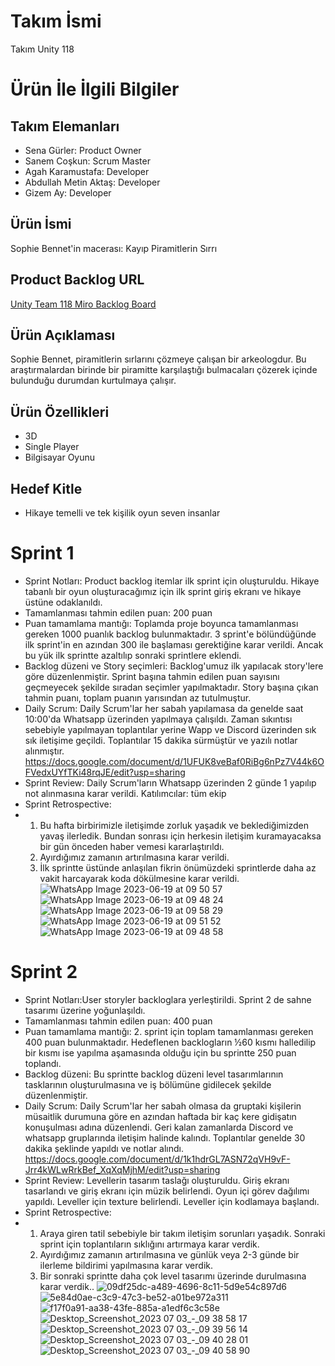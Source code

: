 # **Takım İsmi**

Takım Unity 118

# Ürün İle İlgili Bilgiler

## Takım Elemanları
- Sena Gürler: Product Owner
- Sanem Coşkun: Scrum Master
- Agah Karamustafa: Developer
- Abdullah Metin Aktaş: Developer
- Gizem Ay: Developer

## Ürün İsmi

Sophie Bennet'in macerası: Kayıp Piramitlerin Sırrı

## Product Backlog URL

[Unity Team 118 Miro Backlog Board](https://miro.com/app/board/uXjVM_qYxF4=/?share_link_id=168009868470)

## Ürün Açıklaması

Sophie Bennet, piramitlerin sırlarını çözmeye çalışan bir arkeologdur. Bu araştırmalardan birinde bir piramitte karşılaştığı bulmacaları çözerek içinde bulunduğu durumdan kurtulmaya çalışır. 

## Ürün Özellikleri

- 3D
- Single Player
- Bilgisayar Oyunu 

## Hedef Kitle

- Hikaye temelli ve tek kişilik oyun seven insanlar

# **Sprint 1**
- Sprint Notları: Product backlog itemlar ilk sprint için oluşturuldu. Hikaye tabanlı bir oyun oluşturacağımız için ilk sprint giriş ekranı ve hikaye üstüne odaklanıldı.
- Tamamlanması tahmin edilen puan: 200 puan
- Puan tamamlama mantığı: Toplamda proje boyunca tamamlanması gereken 1000 puanlık backlog bulunmaktadır. 3 sprint'e bölündüğünde ilk sprint'in en azından 300 ile başlaması gerektiğine karar verildi. Ancak bu yük ilk sprintte azaltılıp sonraki sprintlere eklendi.
- Backlog düzeni ve Story seçimleri: Backlog'umuz ilk yapılacak story'lere göre düzenlenmiştir. Sprint başına tahmin edilen puan sayısını geçmeyecek şekilde sıradan seçimler yapılmaktadır. Story başına çıkan tahmin puanı, toplam puanın yarısından az tutulmuştur.
- Daily Scrum: Daily Scrum'lar her sabah yapılamasa da genelde saat 10:00'da Whatsapp üzerinden yapılmaya çalışıldı. Zaman sıkıntısı sebebiyle yapılmayan toplantılar yerine Wapp ve Discord üzerinden sık sık iletişime geçildi. Toplantılar 15 dakika sürmüştür ve yazılı notlar alınmıştır.
https://docs.google.com/document/d/1UFUK8veBaf0RiBg6nPz7V44k6OFVedxUYfTKi48rqJE/edit?usp=sharing
- Sprint Review: Daily Scrum'ların Whatsapp üzerinden 2 günde 1 yapılıp not alınmasına karar verildi. Katılımcılar: tüm ekip
- Sprint Retrospective:
- 1. Bu hafta birbirimizle iletişimde zorluk yaşadık ve beklediğimizden yavaş ilerledik. Bundan sonrası için herkesin iletişim kuramayacaksa bir gün önceden haber vemesi kararlaştırıldı.
  2. Ayırdığımız zamanın artırılmasına karar verildi.
  3. İlk sprintte üstünde anlaşılan fikrin önümüzdeki sprintlerde daha az vakit harcayarak koda dökülmesine karar verildi.
![WhatsApp Image 2023-06-19 at 09 50 57](https://github.com/agahkaramustafa/Bootcamp2023-Takim-U-118/assets/96539896/ea6c23e7-d1d1-49fc-9f9d-7850d2ffee26)
![WhatsApp Image 2023-06-19 at 09 48 24](https://github.com/agahkaramustafa/Bootcamp2023-Takim-U-118/assets/96539896/1edb9133-7245-4e51-8f91-d6edbea47bef)
![WhatsApp Image 2023-06-19 at 09 58 29](https://github.com/agahkaramustafa/Bootcamp2023-Takim-U-118/assets/96539896/2102814c-565c-4f57-b3c9-374c0d8222b2)
![WhatsApp Image 2023-06-19 at 09 51 52](https://github.com/agahkaramustafa/Bootcamp2023-Takim-U-118/assets/96539896/ded8cfd4-85c9-4dd1-a81a-eee963b06ec8)
![WhatsApp Image 2023-06-19 at 09 48 58](https://github.com/agahkaramustafa/Bootcamp2023-Takim-U-118/assets/96539896/365a85d9-0617-4fdb-b0a6-3ae463841642)

# **Sprint 2**
- Sprint Notları:User storyler backloglara yerleştirildi. Sprint 2 de sahne tasarımı üzerine yoğunlaşıldı.
-  Tamamlanması tahmin edilen puan: 400 puan
- Puan tamamlama mantığı: 2. sprint için toplam tamamlanması gereken 400 puan bulunmaktadır. Hedeflenen backlogların ½60 kısmı halledilip bir kısmı ise yapılma aşamasında olduğu için bu sprintte 250 puan toplandı.
- Backlog düzeni: Bu sprintte backlog düzeni level tasarımlarının tasklarının oluşturulmasına ve iş bölümüne gidilecek şekilde düzenlenmiştir.
- Daily Scrum: Daily Scrum'lar her sabah olmasa da gruptaki kişilerin müsaitlik durumuna göre en azından haftada bir kaç kere gidişatın konuşulması adına düzenlendi. Geri kalan zamanlarda Discord ve whatsapp gruplarında iletişim halinde kalındı. Toplantılar genelde 30 dakika şeklinde yapıldı ve notlar alındı.
https://docs.google.com/document/d/1k1hdrGL7ASN72qVH9vF-Jrr4kWLwRrkBef_XqXqMjhM/edit?usp=sharing
- Sprint Review: Levellerin tasarım taslağı oluşturuldu. Giriş ekranı tasarlandı ve giriş ekranı için müzik belirlendi. Oyun içi görev dağılımı yapıldı. Leveller için texture belirlendi. Leveller için kodlamaya başlandı.
- Sprint Retrospective:
- 1. Araya giren tatil sebebiyle bir takım iletişim sorunları yaşadık. Sonraki sprint için toplantıların sıklığını artırmaya karar verdik.
  2. Ayırdığımız zamanın artırılmasına ve günlük veya 2-3 günde bir ilerleme bildirimi yapılmasına karar verdik.
  3. Bir sonraki sprintte daha çok level tasarımı üzerinde durulmasına karar verdik..
![09df25dc-a489-4696-8c11-5d9e54c897d6](https://github.com/Sanemcoskun/Bootcamp2023-Takim-U-118/assets/92624533/94b1997e-44d8-4bc6-b424-501651a82e01)
![5e84d0ae-c3c9-47c3-be52-a01be972a311](https://github.com/Sanemcoskun/Bootcamp2023-Takim-U-118/assets/92624533/e6fc6ab3-8de3-44cc-a21e-bd24d1adb49d)
![f17f0a91-aa38-43fe-885a-a1edf6c3c58e](https://github.com/Sanemcoskun/Bootcamp2023-Takim-U-118/assets/92624533/6a00a9fb-65d2-484b-809b-36331c6a6b9e)
![Desktop_Screenshot_2023 07 03_-_09 38 58 17](https://github.com/Sanemcoskun/Bootcamp2023-Takim-U-118/assets/92624533/abda928d-35a9-4085-bfc5-c6046809757d)
![Desktop_Screenshot_2023 07 03_-_09 39 56 14](https://github.com/Sanemcoskun/Bootcamp2023-Takim-U-118/assets/92624533/9fc28092-9927-40ee-9efe-47f276890e2e)
![Desktop_Screenshot_2023 07 03_-_09 40 28 01](https://github.com/Sanemcoskun/Bootcamp2023-Takim-U-118/assets/92624533/1634f0e3-90f2-401f-b6c7-7bde18741f94)
![Desktop_Screenshot_2023 07 03_-_09 40 58 90](https://github.com/Sanemcoskun/Bootcamp2023-Takim-U-118/assets/92624533/ca5d0294-5df9-415f-842c-4194c9b585ef)

